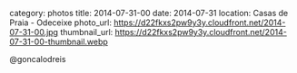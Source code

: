 category: photos 
title: 2014-07-31-00
date: 2014-07-31
location: Casas de Praia - Odeceixe
photo_url: https://d22fkxs2pw9y3y.cloudfront.net/2014-07-31-00.jpg
thumbnail_url: https://d22fkxs2pw9y3y.cloudfront.net/2014-07-31-00-thumbnail.webp

 @goncalodreis 